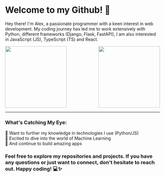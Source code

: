 # Welcome to my Github! 👋

Hey there! I'm Alex, a passionate programmer with a keen interest in web development.
My coding journey has led me to work extensively with Python, different frameworks (Django, Flask, FastAPI), I am also interested in JavaScript (JS), TypeScript (TS) and React.

<div style="display: flex; justify-content: space-between; align-items: center;">
  <picture>
    <source
      srcset="https://github-readme-stats.vercel.app/api?username=VrMonterrey&theme=dark&bg_color=00000000&border_color=30363d&title_color=428ff2"
      media="(prefers-color-scheme: dark)"
    />
    <source
      srcset="https://github-readme-stats.vercel.app/api?username=VrMonterrey&theme=light&bg_color=00000000"
      media="(prefers-color-scheme: light), (prefers-color-scheme: no-preference)"
    />
    <img height="200px" align="center" style="min-height: 200px" src="https://github-readme-stats.vercel.app/api?username=VrMonterrey&langs_count=8&layout=compact" />
  </picture>
  
  <picture>
    <source
      srcset="https://github-readme-stats.vercel.app/api/top-langs/?username=Yaroslaw07&langs_count=8&layout=compact&theme=dark&bg_color=00000000&border_color=30363d&title_color=428ff2"
      media="(prefers-color-scheme: dark)"
    />
    <source
      srcset="https://github-readme-stats.vercel.app/api/top-langs/?username=VrMonterrey&langs_count=8&layout=compact&theme=light&bg_color=00000000"
      media="(prefers-color-scheme: light), (prefers-color-scheme: no-preference)"
    />
    <img height="200px" align="center" style="min-height: 200px" src="https://github-readme-stats.vercel.app/api/top-langs/?username=VrMonterrey&langs_count=8&layout=compact" />
  </picture>

    
</div>

---

### What's Catching My Eye:

📱 Want to further my knowledge in technologies I use (Python/JS)  
🐹 Excited to dive into the world of Machine Learning  
🚀 And continue to build amazing apps  

### Feel free to explore my repositories and projects. If you have any questions or just want to connect, don't hesitate to reach out. Happy coding! 💻✨

